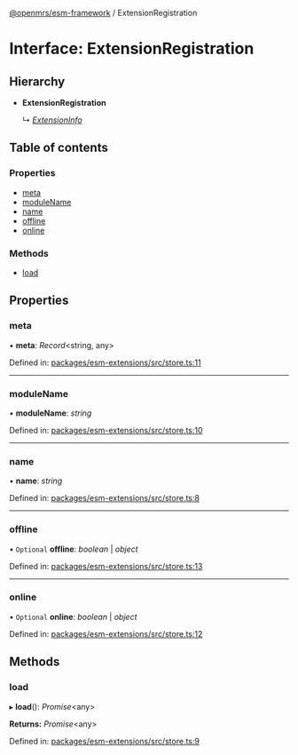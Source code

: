 [@openmrs/esm-framework](../API.md) / ExtensionRegistration

# Interface: ExtensionRegistration

## Hierarchy

* **ExtensionRegistration**

  ↳ [*ExtensionInfo*](extensioninfo.md)

## Table of contents

### Properties

- [meta](extensionregistration.md#meta)
- [moduleName](extensionregistration.md#modulename)
- [name](extensionregistration.md#name)
- [offline](extensionregistration.md#offline)
- [online](extensionregistration.md#online)

### Methods

- [load](extensionregistration.md#load)

## Properties

### meta

• **meta**: *Record*<string, any\>

Defined in: [packages/esm-extensions/src/store.ts:11](https://github.com/openmrs/openmrs-esm-core/blob/master/packages/esm-extensions/src/store.ts#L11)

___

### moduleName

• **moduleName**: *string*

Defined in: [packages/esm-extensions/src/store.ts:10](https://github.com/openmrs/openmrs-esm-core/blob/master/packages/esm-extensions/src/store.ts#L10)

___

### name

• **name**: *string*

Defined in: [packages/esm-extensions/src/store.ts:8](https://github.com/openmrs/openmrs-esm-core/blob/master/packages/esm-extensions/src/store.ts#L8)

___

### offline

• `Optional` **offline**: *boolean* \| *object*

Defined in: [packages/esm-extensions/src/store.ts:13](https://github.com/openmrs/openmrs-esm-core/blob/master/packages/esm-extensions/src/store.ts#L13)

___

### online

• `Optional` **online**: *boolean* \| *object*

Defined in: [packages/esm-extensions/src/store.ts:12](https://github.com/openmrs/openmrs-esm-core/blob/master/packages/esm-extensions/src/store.ts#L12)

## Methods

### load

▸ **load**(): *Promise*<any\>

**Returns:** *Promise*<any\>

Defined in: [packages/esm-extensions/src/store.ts:9](https://github.com/openmrs/openmrs-esm-core/blob/master/packages/esm-extensions/src/store.ts#L9)
